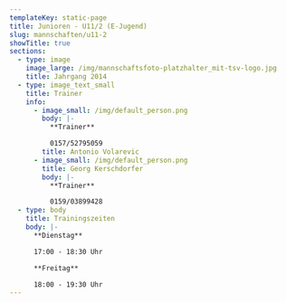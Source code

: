 ```yaml
---
templateKey: static-page
title: Junioren - U11/2 (E-Jugend)
slug: mannschaften/u11-2
showTitle: true
sections:
  - type: image
    image_large: /img/mannschaftsfoto-platzhalter_mit-tsv-logo.jpg
    title: Jahrgang 2014
  - type: image_text_small
    title: Trainer
    info:
      - image_small: /img/default_person.png
        body: |-
          **Trainer**

          0157/52795059
        title: Antonio Volarevic
      - image_small: /img/default_person.png
        title: Georg Kerschdorfer
        body: |-
          **Trainer**

          0159/03899428
  - type: body
    title: Trainingszeiten
    body: |-
      **Dienstag**

      17:00 - 18:30 Uhr

      **Freitag**

      18:00 - 19:30 Uhr
---
```

